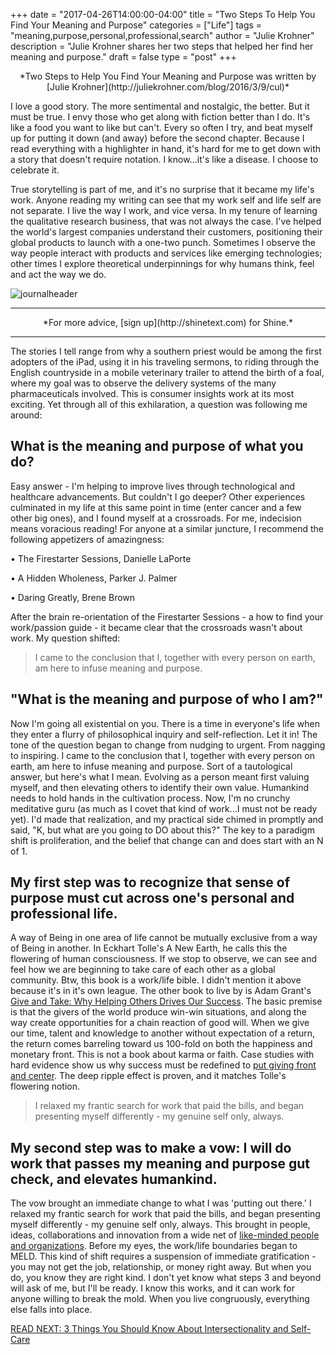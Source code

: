 +++
  date = "2017-04-26T14:00:00-04:00"
  title = "Two Steps To Help You Find Your Meaning and Purpose"
  categories = ["Life"]
  tags = "meaning,purpose,personal,professional,search"
  author = "Julie Krohner"
  description = "Julie Krohner shares her two steps that helped her find her meaning and purpose."
  draft = false
  type = "post"
+++



<center> *Two Steps to Help You Find Your Meaning and Purpose was written by [Julie Krohner](http://juliekrohner.com/blog/2016/3/9/cul)* </center>

<span class=dropcap>I</span> love a good story.  The more sentimental and nostalgic, the better.  But it must be true. I envy those who get along with fiction better than I do.  It's like a food you want to like but can't. Every so often I try, and beat myself up for putting it down (and away) before the second chapter.  Because I read everything with a highlighter in hand, it's hard for me to get down with a story that doesn't require notation.  I know...it's like a disease.  I choose to celebrate it.

True storytelling is part of me, and it's no surprise that it became my life's work.  Anyone reading my writing can see that my work self and life self are not separate.  I live the way I work, and vice versa.  In my tenure of learning the qualitative research business, that was not always the case. I've helped the world's largest companies understand their customers, positioning their global products to launch with a one-two punch. Sometimes I observe the way people interact with products and services like emerging technologies; other times I explore theoretical underpinnings for why humans think, feel and act the way we do.

![journalheader](//images.contentful.com/awpxl2koull4/rpsqcqGRbMGumGwcquqii/225e333e9612acb93591fa5c1cfa0ab4/journalheader.jpg)

---

<center> *For more advice, [sign up](http://shinetext.com) for Shine.* </center>

---



The stories I tell range from why a southern priest would be among the first adopters of the iPad, using it in his traveling sermons, to riding through the English countryside in a mobile veterinary trailer to attend the birth of a foal, where my goal was to observe the delivery systems of the many pharmaceuticals involved.  This is consumer insights work at its most exciting. Yet through all of this exhilaration, a question was following me around:

## What is the meaning and purpose of what you do? 

Easy answer - I'm helping to improve lives through technological and healthcare advancements. But couldn't I go deeper?  Other experiences culminated in my life at this same point in time (enter cancer and a few other big ones), and I found myself at a crossroads.  For me, indecision means voracious reading!  For anyone at a similar juncture, I recommend the following appetizers of amazingness:

<p>  • The Firestarter Sessions, Danielle LaPorte </p>
<p>  • A Hidden Wholeness, Parker J. Palmer </p>
<p>  • Daring Greatly, Brene Brown </p>

After the brain re-orientation of the Firestarter Sessions - a how to find your work/passion guide - it became clear that the crossroads wasn't about work.  My question shifted:

> I came to the conclusion that I, together with every person on earth, am here to infuse meaning and purpose.  

## "What is the meaning and purpose of who I am?"

Now I'm going all existential on you.  There is a time in everyone's life when they enter a flurry of philosophical inquiry and self-reflection.  Let it in!  The tone of the question began to change from nudging to urgent. From nagging to inspiring. I came to the conclusion that I, together with every person on earth, am here to infuse meaning and purpose.  Sort of a tautological answer, but here's what I mean.  Evolving as a person meant first valuing myself, and then elevating others to identify their own value. Humankind needs to hold hands in the cultivation process.  Now, I'm no crunchy meditative guru (as much as I covet that kind of work...I must not be ready yet).  I'd made that realization, and my practical side chimed in promptly and said, "K, but what are you going to DO about this?"  The key to a paradigm shift is proliferation, and the belief that change can and does start with an N of 1.  

## My first step was to recognize that sense of purpose must cut across one's personal and professional life.  

A way of Being in one area of life cannot be mutually exclusive from a way of Being in another. In Eckhart Tolle's A New Earth, he calls this the flowering of human consciousness.  If we stop to observe, we can see and feel how we are beginning to take care of each other as a global community.  Btw, this book is a work/life bible.  I didn't mention it above because it's in it's own league. The other book to live by is Adam Grant's [Give and Take:  Why Helping Others Drives Our Success](https://www.amazon.com/Give-Take-Helping-Others-Success/dp/0143124986). The basic premise is that the givers of the world produce win-win situations, and along the way create opportunities for a chain reaction of good will.  When we give our time, talent and knowledge to another without expectation of a return, the return comes barreling toward us 100-fold on both the happiness and monetary front. This is not a book about karma or faith.  Case studies with hard evidence show us why success must be redefined to [put giving front and center](http://advice.shinetext.com/articles/4-ways-you-can-make-an-impact-on-a-strangers-life/?utm_source=Shine&utm_medium=Blog).  The deep ripple effect is proven, and it matches Tolle's flowering notion.

> I relaxed my frantic search for work that paid the bills, and began presenting myself differently - my genuine self only, always.

## My second step was to make a vow: I will do work that passes my meaning and purpose gut check, and elevates humankind. 

The vow brought an immediate change to what I was 'putting out there.' I relaxed my frantic search for work that paid the bills, and began presenting myself differently - my genuine self only, always.  This brought in people, ideas, collaborations and innovation from a wide net of [like-minded people and organizations](http://advice.shinetext.com/articles/the-secret-to-only-doing-things-you-actually-want-to-do/?utm_source=Shine&utm_medium=Blog).  Before my eyes, the work/life boundaries began to MELD.  This kind of shift requires a suspension of immediate gratification - you may not get the job, relationship, or money right away.  But when you do, you know they are right kind.  I don't yet know what steps 3 and beyond will ask of me, but I'll be ready.  I know this works, and it can work for anyone willing to break the mold.  When you live congruously, everything else falls into place. 

[READ NEXT: 3 Things You Should Know About Intersectionality and Self-Care](http://advice.shinetext.com/articles/3-things-you-should-know-about-intersectionality-and-self-care/?utm_source=Shine&utm_medium=Blog)


<div class="pubexchange_module" id="pubexchange_below_content" data-pubexchange-module-id="2323"></div>

<script>(function(w, d, s, id) {
  w.PUBX=w.PUBX || {pub: "shine_text", discover: false, lazy: true};
  var js, pjs = d.getElementsByTagName(s)[0];
  if (d.getElementById(id)) return;
  js = d.createElement(s); js.id = id; js.async = true;
  js.src = "//main.pubexchange.com/loader.min.js";
  pjs.parentNode.insertBefore(js, pjs);
}(window, document, "script", "pubexchange-jssdk"));</script>

